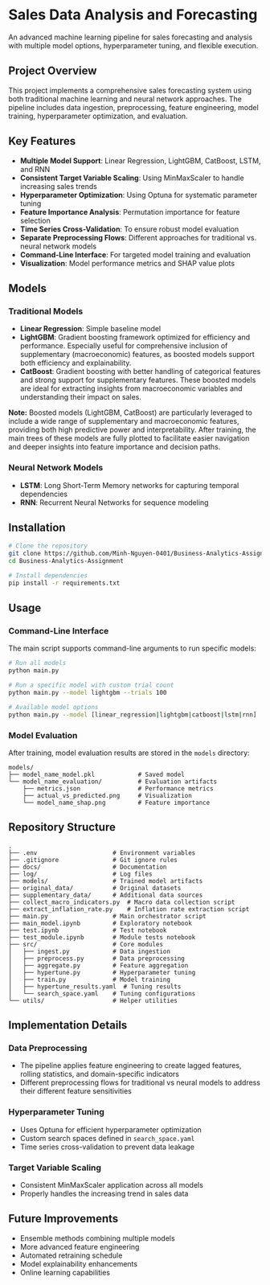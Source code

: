 # Sales Data Analysis and Forecasting

An advanced machine learning pipeline for sales forecasting and analysis with multiple model options, hyperparameter tuning, and flexible execution.

## Project Overview

This project implements a comprehensive sales forecasting system using both traditional machine learning and neural network approaches. The pipeline includes data ingestion, preprocessing, feature engineering, model training, hyperparameter optimization, and evaluation.

## Key Features

- **Multiple Model Support**: Linear Regression, LightGBM, CatBoost, LSTM, and RNN
- **Consistent Target Variable Scaling**: Using MinMaxScaler to handle increasing sales trends
- **Hyperparameter Optimization**: Using Optuna for systematic parameter tuning
- **Feature Importance Analysis**: Permutation importance for feature selection
- **Time Series Cross-Validation**: To ensure robust model evaluation
- **Separate Preprocessing Flows**: Different approaches for traditional vs. neural network models
- **Command-Line Interface**: For targeted model training and evaluation
- **Visualization**: Model performance metrics and SHAP value plots

## Models

### Traditional Models
- **Linear Regression**: Simple baseline model
- **LightGBM**: Gradient boosting framework optimized for efficiency and performance. Especially useful for comprehensive inclusion of supplementary (macroeconomic) features, as boosted models support both efficiency and explainability.
- **CatBoost**: Gradient boosting with better handling of categorical features and strong support for supplementary features. These boosted models are ideal for extracting insights from macroeconomic variables and understanding their impact on sales.

**Note:** Boosted models (LightGBM, CatBoost) are particularly leveraged to include a wide range of supplementary and macroeconomic features, providing both high predictive power and interpretability. After training, the main trees of these models are fully plotted to facilitate easier navigation and deeper insights into feature importance and decision paths.

### Neural Network Models
- **LSTM**: Long Short-Term Memory networks for capturing temporal dependencies
- **RNN**: Recurrent Neural Networks for sequence modeling

## Installation

```bash
# Clone the repository
git clone https://github.com/Minh-Nguyen-0401/Business-Analytics-Assignment.git
cd Business-Analytics-Assignment

# Install dependencies
pip install -r requirements.txt
```

## Usage

### Command-Line Interface

The main script supports command-line arguments to run specific models:

```bash
# Run all models
python main.py

# Run a specific model with custom trial count
python main.py --model lightgbm --trials 100

# Available model options
python main.py --model [linear_regression|lightgbm|catboost|lstm|rnn]
```

### Model Evaluation

After training, model evaluation results are stored in the `models` directory:

```
models/
├── model_name_model.pkl            # Saved model
└── model_name_evaluation/          # Evaluation artifacts
    ├── metrics.json                # Performance metrics
    ├── actual_vs_predicted.png     # Visualization
    └── model_name_shap.png         # Feature importance
```

## Repository Structure

```
.
├── .env                     # Environment variables
├── .gitignore               # Git ignore rules
├── docs/                    # Documentation
├── log/                     # Log files
├── models/                  # Trained model artifacts
├── original_data/           # Original datasets
├── supplementary_data/      # Additional data sources
├── collect_macro_indicators.py  # Macro data collection script
├── extract_inflation_rate.py    # Inflation rate extraction script
├── main.py                  # Main orchestrator script
├── main_model.ipynb         # Exploratory notebook
├── test.ipynb               # Test notebook
├── test_module.ipynb        # Module tests notebook
├── src/                     # Core modules
│   ├── ingest.py            # Data ingestion
│   ├── preprocess.py        # Data preprocessing
│   ├── aggregate.py         # Feature aggregation
│   ├── hypertune.py         # Hyperparameter tuning
│   ├── train.py             # Model training
│   ├── hypertune_results.yaml  # Tuning results
│   └── search_space.yaml    # Tuning configurations
└── utils/                   # Helper utilities
```

## Implementation Details

### Data Preprocessing
- The pipeline applies feature engineering to create lagged features, rolling statistics, and domain-specific indicators
- Different preprocessing flows for traditional vs neural models to address their different feature sensitivities

### Hyperparameter Tuning
- Uses Optuna for efficient hyperparameter optimization
- Custom search spaces defined in `search_space.yaml`
- Time series cross-validation to prevent data leakage

### Target Variable Scaling
- Consistent MinMaxScaler application across all models
- Properly handles the increasing trend in sales data

## Future Improvements

- Ensemble methods combining multiple models
- More advanced feature engineering
- Automated retraining schedule
- Model explainability enhancements
- Online learning capabilities